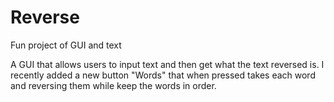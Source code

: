 # Reverse
Fun project of GUI and text

A GUI that allows users to input text and then get what the text reversed is. I recently added a new button "Words" that when pressed takes each word and reversing them while keep the words in order.
